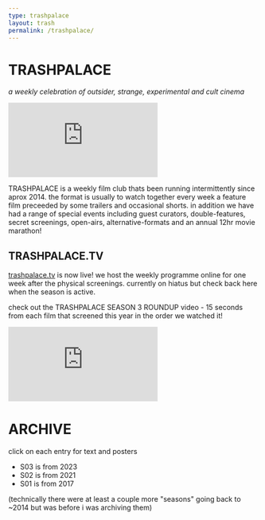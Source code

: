 ```yaml
---
type: trashpalace
layout: trash
permalink: /trashpalace/
---
```


# TRASHPALACE

_a weekly celebration of outsider, strange, experimental and cult cinema_

<div class="video-box" id="ratio43"><iframe  id="video-box" src="https://videos.scanlines.xyz/videos/embed/ed0fc0f9-cbea-4c48-b32c-6e4d99225b9c" frameborder="0" webkitallowfullscreen mozallowfullscreen allowfullscreen></iframe></div>

TRASHPALACE is a weekly film club thats been running intermittently since aprox 2014. the format is usually to watch together every week a feature film preceeded by some trailers and occasional shorts. in addition we have had a range of special events including guest curators, double-features, secret screenings, open-airs, alternative-formats and an annual 12hr movie marathon! 

## __TRASHPALACE.TV__

[trashpalace.tv](https://trashpalace.tv) is now live! we host the weekly programme online for one week after the physical screenings. currently on hiatus but check back here when the season is active.

check out the TRASHPALACE SEASON 3 ROUNDUP video - 15 seconds from each film that screened this year in the order we watched it!

<div class="video-box" id="ratio43"><iframe  id="video-box" src="https://videos.scanlines.xyz/videos/embed/81d0a6a2-9314-47f0-bc86-2070b1c9876a" frameborder="0" webkitallowfullscreen mozallowfullscreen allowfullscreen></iframe></div>


# ARCHIVE

click on each entry for text and posters

- S03 is from 2023
- S02 is from 2021
- S01 is from 2017

(technically there were at least a couple more "seasons" going back to ~2014 but was before i was archiving them)

